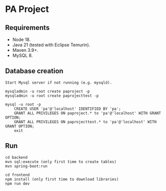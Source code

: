 # PA Project 

## Requirements

- Node 18.
- Java 21 (tested with Eclipse Temurin).
- Maven 3.9+.
- MySQL 8.

## Database creation

```
Start Mysql server if not running (e.g. mysqld).

mysqladmin -u root create paproject -p
mysqladmin -u root create paprojecttest -p

mysql -u root -p
    CREATE USER 'pa'@'localhost' IDENTIFIED BY 'pa';
    GRANT ALL PRIVILEGES ON paproject.* to 'pa'@'localhost' WITH GRANT OPTION;
    GRANT ALL PRIVILEGES ON paprojecttest.* to 'pa'@'localhost' WITH GRANT OPTION;
    exit
```

## Run

```
cd backend
mvn sql:execute (only first time to create tables)
mvn spring-boot:run

cd frontend
npm install (only first time to download libraries)
npm run dev
```

